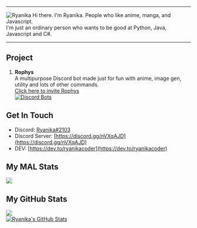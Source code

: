 ***
![Ryanika](https://cdn.discordapp.com/attachments/739404206565359658/783024266803281970/20201201_013823.png)
Hi there. I'm Ryanika. People who like anime, manga, and Javascript.\
I'm just an ordinary person who wants to be good at Python, Java, Javascript and C#.
***
## Project
1) **Rophys**\
A multipurpose Discord bot made just for fun with anime, image gen, utility and lots of other commands.\
[Click here to invite Rophys](https://discord.com/oauth2/authorize?client_id=701163527712538654&scope=bot&permissions=523328)\
[![Discord Bots](https://top.gg/api/widget/701163527712538654.svg)](https://top.gg/bot/701163527712538654)
## Get In Touch
- Discord: [Ryanika#2103]()
- Discord Server: [https://discord.gg/nVXqAJD](https://discord.gg/nVXqAJD)
- DEV: [https://dev.to/ryanikacoder](https://dev.to/ryanikacoder)
## My MAL Stats
[![](https://malsignature.com/?/view?username=Ryanika&style=normal)
]("https://malsignature.com")
## My GitHub Stats
![](https://komarev.com/ghpvc/?username=Ryanika-Coder) \
<a href="https://github.com/Ryanika-Coder">
  <img align="center" src="https://github-readme-stats.vercel.app/api?username=Ryanika-Coder&show_icons=true&line_height=27&count_private=true&title_color=ffffff&text_color=c9cacc&icon_color=2bbc8a&bg_color=1d1f21" alt="Ryanika's GitHub Stats" />
</a>
